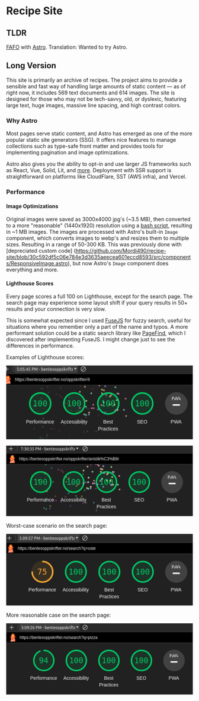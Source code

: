 # Recipe Site

## TLDR

[FAFO](https://www.urbandictionary.com/define.php?term=FAFO) with [Astro](https://astro.build/). Translation: Wanted to try Astro.

## Long Version

This site is primarily an archive of recipes. The project aims to provide a sensible and fast way of handling large amounts of static content — as of right now, it includes 569 text documents and 614 images. The site is designed for those who may not be tech-savvy, old, or dyslexic, featuring large text, huge images, massive line spacing, and high contrast colors.

### Why Astro

Most pages serve static content, and Astro has emerged as one of the more popular static site generators (SSG). It offers nice features to manage collections such as type-safe front matter and provides tools for implementing pagination and image optimizations.

Astro also gives you the ability to opt-in and use larger JS frameworks such as React, Vue, Solid, Lit, and [more](https://docs.astro.build/en/guides/integrations-guide/#official-integrations). Deployment with SSR support is straightforward on platforms like CloudFlare, SST (AWS infra), and Vercel.

### Performance

#### Image Optimizations

Original images were saved as 3000x4000 jpg's (~3.5 MB), then converted to a more "reasonable" (1440x1920) resolution using a [bash script](https://github.com/Mordi490/recipe-site/blob/main/resize-images.sh), resulting in ~1 MB images. The images are processed with Astro's built-in `Image` component, which converts images to webp's and resizes them to multiple sizes. Resulting in a range of 50-300 KB. This was previously done with [depreciated custom code] (https://github.com/Mordi490/recipe-site/blob/30c592df5c06e784e3d3635aeecea601eccd8593/src/components/ResponsiveImage.astro), but now Astro's `Image` component does everything and more.

#### Lighthouse Scores

Every page scores a full 100 on Lighthouse, except for the search page. The search page may experience some layout shift if your query results in 50+ results and your connection is very slow.

This is somewhat expected since I used [FuseJS](https://www.fusejs.io/) for fuzzy search, useful for situations where you remember only a part of the name and typos. A more performant solution could be a static search library like [PageFind](https://pagefind.app/), which I discovered after implementing FuseJS. I might change just to see the differences in performance.

Examples of Lighthouse scores:

![Example on a paginated page](image-1.png)

![Example on a recipe](image-3.png)

Worst-case scenario on the search page:

![Worst-case Lighthouse score on the search page](image.png)

More reasonable case on the search page:

![Reasonable case on the search page](image-2.png)
